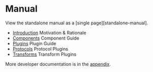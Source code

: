 # Manual

View the standalone manual as a [single page][standalone-manual].

* [Introduction](introduction.md) Motivation & Rationale
* [Components](components.md) Component Guide
* [Plugins](plugins.md) Plugin Guide
* [Protocols](protocols.md) Protocol Plugins
* [Transforms](transforms.md) Transform Plugins

More developer documentation is in the [appendix](appendix.md).
    
<? @include links.md ?>
